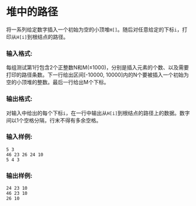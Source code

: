 # 堆中的路径
将一系列给定数字插入一个初始为空的小顶堆`H[]`。随后对任意给定的下标`i`，打印从`H[i]`到根结点的路径。

### 输入格式:
每组测试第1行包含2个正整数N和M(≤1000)，分别是插入元素的个数、以及需要打印的路径条数。下一行给出区间[-10000, 10000]内的N个要被插入一个初始为空的小顶堆的整数。最后一行给出M个下标。

### 输出格式:
对输入中给出的每个下标`i`，在一行中输出从`H[i]`到根结点的路径上的数据。数字间以1个空格分隔，行末不得有多余空格。

### 输入样例:
```
5 3
46 23 26 24 10
5 4 3
```
### 输出样例:
```
24 23 10
46 23 10
26 10
```